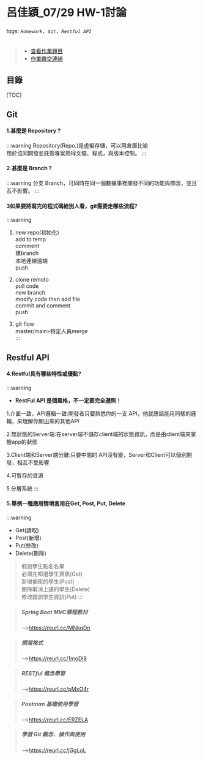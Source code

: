 # 呂佳穎_07/29 HW-1討論

###### tags: `Homework`、`Git`、`Restful API`
>- [查看作業題目](https://reurl.cc/GErKxx)
>- [作業繳交連結](https://reurl.cc/nO0DgX)

## 目錄
[TOC]

## Git

#### 1.甚麼是 Repository ?
:::warning
Repository(Repo.)是虛擬存儲，可以用倉庫比喻  
用於協同開發並託管專案用得文檔、程式，與版本控制。
:::
#### 2.甚麼是 Branch ?
:::warning
分支 Branch，可同時在同一個數據庫裡開發不同的功能與修改，並且互不影響。
:::
#### 3如果要將寫完的程式碼給別人看，git需要走哪些流程?
:::warning

1.  new repo(初始化)  
    add to temp  
    comment  
    建branch  
    本地連線遠端  
    push  
    
2. clone remoto  
    pull code  
    new branch  
    modify code then add file  
    commit and comment  
    push  
    
3. git flow  
    master/main>特定人員merge  
:::

## Restful API

#### 4.Restful具有哪些特性或優點?
:::warning
* **RestFul API 是個風格，不一定要完全遵照！**

1.介面一致，API邏輯一致:開發者只要熟悉你的一支 API，他就應該能用同樣的邏輯，來理解你開出來的其他API

2.無狀態的Server端:在server端不儲存client端的狀態資訊，而是由client端來掌握app的狀態

3.Client端和Server端分離:只要中間的 API沒有變，Server和Client可以個別開發，相互不受影響

4.可暫存的資源

5.分層系統
:::
#### 5.舉例一種應用情境套用在Get, Post, Put, Delete
:::warning
- Get(讀取)
- Post(新增)
- Put(修改)
- Delete(刪除)

> 假設學生點名名單  
必須先知道學生資訊(Get)  
新增插班的學生(Post)  
刪除取消上課的學生(Delete)  
修改錯誤學生資訊(Put)
:::

>##### Spring Boot MVC課程教材
>-->https://reurl.cc/MNkqDn

>##### 撰寫格式
>-->https://reurl.cc/1moDl8

>##### RESTful 概念學習
>-->https://reurl.cc/pMxO4r

>##### Postman 基礎使用學習
>-->https://reurl.cc/ERZELA

>##### 學習 Git 觀念、操作與使用
>-->https://reurl.cc/jGgLoL

